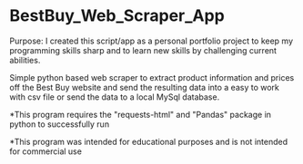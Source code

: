# BestBuy_Web_Scraper_App
Purpose: I created this script/app as a personal portfolio project to keep my programming skills sharp and to learn new skills by challenging current abilities.

Simple python based web scraper to extract product information and prices off the Best Buy website and send the resulting data into a easy to work with csv file or send the data to a local MySql database.

*This program requires the "requests-html" and "Pandas" package in python to successfully run

*This program was intended for educational purposes and is not intended for commercial use 

